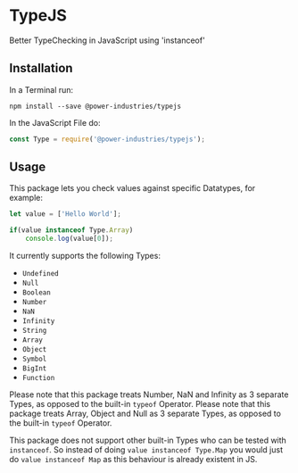 # TypeJS
Better TypeChecking in JavaScript using 'instanceof'

## Installation

In a Terminal run:

```
npm install --save @power-industries/typejs
```

In the JavaScript File do:

```javascript
const Type = require('@power-industries/typejs');
```

## Usage

This package lets you check values against specific Datatypes, for example:

```javascript
let value = ['Hello World'];

if(value instanceof Type.Array)
    console.log(value[0]);
```

It currently supports the following Types:

* `Undefined`
* `Null`
* `Boolean`
* `Number`
* `NaN`
* `Infinity`
* `String`
* `Array`
* `Object`
* `Symbol`
* `BigInt`
* `Function`

Please note that this package treats Number, NaN and Infinity as 3 separate Types, as opposed to the built-in `typeof` Operator.
Please note that this package treats Array, Object and Null as 3 separate Types, as opposed to the built-in `typeof` Operator.

This package does not support other built-in Types who can be tested with `instanceof`. So instead of doing `value instanceof Type.Map` you would just do `value instanceof Map` as this behaviour is already existent in JS.